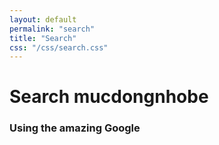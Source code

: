 ```yaml
---
layout: default
permalink: "search"
title: "Search"
css: "/css/search.css"
---
```


# Search mucdongnhobe

### Using the amazing Google

<div id="google-custom-search">
<script async src="https://cse.google.com/cse.js?cx=0d0ee8802e3d91a89"></script>
<div class="gcse-search"></div>
<!-- <script>
  (function() {
    var cx = '0d0ee8802e3d91a89';
    var gcse = document.createElement('script');
    gcse.type = 'text/javascript';
    gcse.async = true;
    // gcse.src = (document.location.protocol == 'https:' ? 'https:' : 'http:') +
    //     '//www.google.com/cse/cse.js?cx=' + cx;
    gcse.src = (document.location.protocol == 'https:' ? 'https:' : 'http:') +
        '//www.google.com/cse/cse.js?cx=' + cx;
    var s = document.getElementsByTagName('script')[0];
    s.parentNode.insertBefore(gcse, s);
  })();
</script> -->
<!-- <gcse:searchbox></gcse:searchbox> -->
<gcse:searchresults></gcse:searchresults>
</div>
